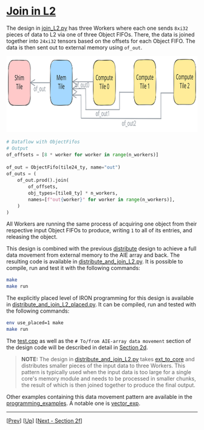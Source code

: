 <!---//===- README.md ---------------------------------------*- Markdown -*-===//
//
// This file is licensed under the Apache License v2.0 with LLVM Exceptions.
// See https://llvm.org/LICENSE.txt for license information.
// SPDX-License-Identifier: Apache-2.0 WITH LLVM-exception
//
// Copyright (C) 2024, Advanced Micro Devices, Inc.
// 
//===----------------------------------------------------------------------===//-->

# <ins>Join in L2</ins>

The design in [join_L2.py](./join_L2.py) has three Workers where each one sends `8xi32` pieces of data to L2 via one of three Object FIFOs. There, the data is joined together into `24xi32` tensors based on the offsets for each Object FIFO. The data is then sent out to external memory using `of_out`.

<img src="../../../assets/JoinL2.svg" height=200 width="700">

```python
# Dataflow with ObjectFifos
# Output
of_offsets = [8 * worker for worker in range(n_workers)]

of_out = ObjectFifo(tile24_ty, name="out")
of_outs = (
    of_out.prod().join(
        of_offsets,
        obj_types=[tile8_ty] * n_workers,
        names=[f"out{worker}" for worker in range(n_workers)],
    )
)
```

All Workers are running the same process of acquiring one object from their respective input Object FIFOs to produce, writing `1` to all of its entries, and releasing the object.

This design is combined with the previous [distribute](../04_distribute_L2/distribute_L2.py) design to achieve a full data movement from external memory to the AIE array and back. The resulting code is available in [distribute_and_join_L2.py](./distribute_and_join_L2.py). It is possible to compile, run and test it with the following commands:
```bash
make
make run
```

The explicitly placed level of IRON programming for this design is available in [distribute_and_join_L2_placed.py](./distribute_and_join_L2_placed.py). It can be compiled, run and tested with the following commands:
```bash
env use_placed=1 make
make run
```

The [test.cpp](./test.cpp) as well as the `# To/from AIE-array data movement` section of the design code will be described in detail in [Section 2d](../../section-2d/).

> **NOTE:**  The design in [distribute_and_join_L2.py](./distribute_and_join_L2.py) takes [ext_to_core](../03_external_mem_to_core_L2/) and distributes smaller pieces of the input data to three Workers. This pattern is typically used when the input data is too large for a single core's memory module and needs to be processed in smaller chunks, the result of which is then joined together to produce the final output.

Other examples containing this data movement pattern are available in the [programming_examples](../../../../programming_examples/). A notable one is [vector_exp](../../../../programming_examples/basic/vector_exp/).

-----
[[Prev](../04_distribute_L2/)] [[Up](..)] [[Next - Section 2f](../../section-2f/)]
